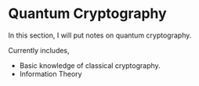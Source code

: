 # Quantum Cryptography

In this section, I will put notes on quantum cryptography.

Currently includes,

- Basic knowledge of classical cryptography.
- Information Theory

